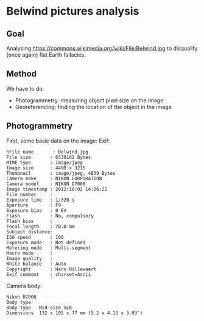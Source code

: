 # Belwind pictures analysis

## Goal

Analysing https://commons.wikimedia.org/wiki/File:Belwind.jpg to disqualify (once again) flat Earth fallacies.

## Method
We have to do:
- Photogrammetry: measuring object pixel size on the image
- Georeferencing: finding the location of the object in the image

## Photogrammetry
First, some basic data on the image:
Exif:
```
hFile name       : Belwind.jpg
File size       : 6530162 Bytes
MIME type       : image/jpeg
Image size      : 4490 x 3215
Thumbnail       : image/jpeg, 4839 Bytes
Camera make     : NIKON CORPORATION
Camera model    : NIKON D7000
Image timestamp : 2012:10:02 14:26:22
File number     : 
Exposure time   : 1/320 s
Aperture        : F9
Exposure bias   : 0 EV
Flash           : No, compulsory
Flash bias      : 
Focal length    : 70.0 mm
Subject distance: 
ISO speed       : 100
Exposure mode   : Not defined
Metering mode   : Multi-segment
Macro mode      : 
Image quality   : 
White balance   : Auto
Copyright       : Hans Hillewaert                                       
Exif comment    : charset=Ascii   
```

Camera body:
```
Nikon D7000
Body type
Body type	Mid-size SLR
Dimensions	132 x 105 x 77 mm (5.2 x 4.13 x 3.03″)
```
